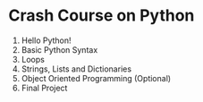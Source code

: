 # Crash Course on Python

1. Hello Python!
2. Basic Python Syntax
3. Loops
4. Strings, Lists and Dictionaries
5. Object Oriented Programming (Optional)
6. Final Project
